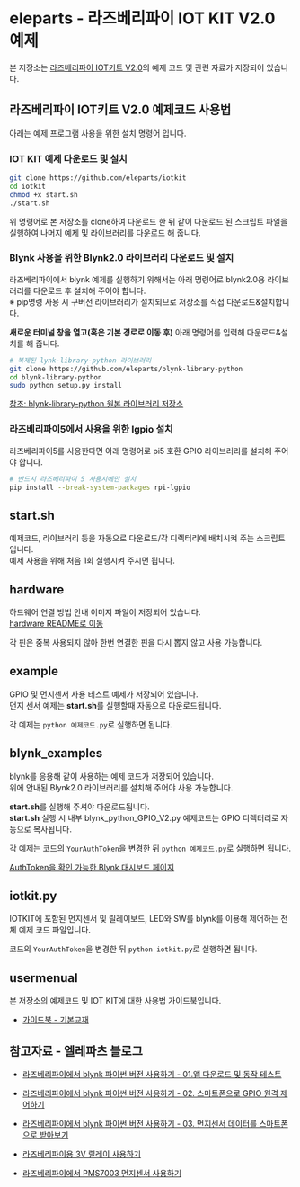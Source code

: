 # eleparts - 라즈베리파이 IOT KIT V2.0 예제  
  
본 저장소는 [라즈베리파이 IOT키트 V2.0](https://www.eleparts.co.kr/EPXMVGDB)의 예제 코드 및 관련 자료가 저장되어 있습니다.  
  
## 라즈베리파이 IOT키트 V2.0 예제코드 사용법  
  
아래는 예제 프로그램 사용을 위한 설치 명령어 입니다.  

### IOT KIT 예제 다운로드 및 설치  

```bash
git clone https://github.com/eleparts/iotkit  
cd iotkit  
chmod +x start.sh  
./start.sh  
```
  
위 명령어로 본 저장소를 clone하여 다운로드 한 뒤 같이 다운로드 된 스크립트 파일을 실행하여 나머지 예제 및 라이브러리를 다운로드 해 줍니다.

### Blynk 사용을 위한 Blynk2.0 라이브러리 다운로드 및 설치  

라즈베리파이에서 blynk 예제를 실행하기 위해서는 아래 명령어로 blynk2.0용 라이브러리를 다운로드 후 설치해 주어야 합니다.  
※ pip명령 사용 시 구버전 라이브러리가 설치되므로 저장소를 직접 다운로드&설치합니다.  

**새로운 터미널 창을 열고(혹은 기본 경로로 이동 후)** 아래 명령어를 입력해 다운로드&설치를 해 줍니다.  
  
```bash
# 복제된 lynk-library-python 라이브러리
git clone https://github.com/eleparts/blynk-library-python
cd blynk-library-python
sudo python setup.py install
```  

[참조: blynk-library-python 원본 라이브러리 저장소](https://github.com/vshymanskyy/blynk-library-python)  

### 라즈베리파이5에서 사용을 위한 lgpio 설치  

라즈베리파이5를 사용한다면 아래 명령어로 pi5 호환 GPIO 라이브러리를 설치해 주어야 합니다.  

```bash
# 반드시 라즈베리파이 5 사용시에만 설치
pip install --break-system-packages rpi-lgpio
```
  
## start.sh  
  
예제코드, 라이브러리 등을 자동으로 다운로드/각 디렉터리에 배치시켜 주는 스크립트 입니다.  
예제 사용을 위해 처음 1회 실행시켜 주시면 됩니다.  
  
## hardware  
  
하드웨어 연결 방법 안내 이미지 파일이 저장되어 있습니다.  
[hardware README로 이동](https://github.com/eleparts/iotkit/tree/master/hardware)  
  
각 핀은 중복 사용되지 않아 한번 연결한 핀을 다시 뽑지 않고 사용 가능합니다.  
  
## example  
  
GPIO 및 먼지센서 사용 테스트 예제가 저장되어 있습니다.  
먼지 센서 예제는 **start.sh**를 실행할때 자동으로 다운로드됩니다.  

각 예제는 `python 예제코드.py`로 실행하면 됩니다.  
  
## blynk_examples  
  
blynk를 응용해 같이 사용하는 예제 코드가 저장되어 있습니다.  
위에 안내된 Blynk2.0 라이브러리를 설치해 주어야 사용 가능합니다.  

**start.sh**를 실행해 주셔야 다운로드됩니다.  
**start.sh** 실행 시 내부 blynk_python_GPIO_V2.py 예제코드는 GPIO 디렉터리로 자동으로 복사됩니다.  

각 예제는 코드의 `YourAuthToken`을 변경한 뒤 `python 예제코드.py`로 실행하면 됩니다.  

[AuthToken을 확인 가능한 Blynk 대시보드 페이지](https://blynk.cloud/dashboard/)  

  
## iotkit.py  
  
IOTKIT에 포함된 먼지센서 및 릴레이보드, LED와 SW를 blynk를 이용해 제어하는 전체 예제 코드 파일입니다.  

코드의 `YourAuthToken`을 변경한 뒤 `python iotkit.py`로 실행하면 됩니다.  
  
## usermenual  
  
본 저장소의 예제코드 및 IOT KIT에 대한 사용법 가이드북입니다.  
- [가이드북 - 기본교재](https://www.eleparts.co.kr/data/_gextends/good-pdf/201908/good-pdf-7705965-2.pdf)  

## 참고자료 - 엘레파츠 블로그
  
- [라즈베리파이에서 blynk 파이썬 버전 사용하기 - 01.앱 다운로드 및 동작 테스트](https://blog.naver.com/elepartsblog/221590120617)  
  
- [라즈베리파이에서 blynk 파이썬 버전 사용하기 - 02. 스마트폰으로 GPIO 원격 제어하기](https://blog.naver.com/elepartsblog/221592159830)  
  
- [라즈베리파이에서 blynk 파이썬 버전 사용하기 - 03. 먼지센서 데이터를 스마트폰으로 받아보기](https://blog.naver.com/elepartsblog/221594252948)  
  
- [라즈베리파이용 3V 릴레이 사용하기](https://blog.naver.com/elepartsblog/221358322401)  
  
- [라즈베리파이에서 PMS7003 먼지센서 사용하기](https://blog.naver.com/elepartsblog/221347040698)  
  
